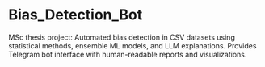 # Bias_Detection_Bot
MSc thesis project: Automated bias detection in CSV datasets using statistical methods, ensemble ML models, and LLM explanations. Provides Telegram bot interface with human-readable reports and visualizations.
